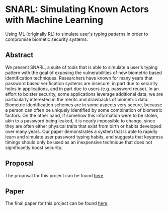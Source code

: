 # SNARL: Simulating Known Actors with Machine Learning

Using ML (originally RL) to simulate user's typing patterns in order to compromise biometic security systems.

## Abstract

We present SNARL, a suite of tools that is able to simulate a user's typing pattern with the goal of exposing the vulnerabilities of new biometric based identification techniques. Researchers have known for many years that password based verification systems are insecure, in part due to security holes in applications, and in part due to users (e.g. password reuse). In an effort to bolster security, some applications leverage additional data; we are particularly interested in the merits and drawbacks of biometric data. Biometric identification schemes are in some aspects very secure, because a person can often be uniquely identified by some combination of biometric factors. On the other hand, if somehow this information were to be stolen, akin to a password being leaked, it is nearly impossible to change, since they are often either physical traits that exist from birth or habits developed over many years. Our paper demonstrates a system that is able to rapidly learn and simulate user password typing habits, and suggests that keypress timings should only be used as an inexpensive technique that does not significantly boost security.

## Proposal

The proposal for this project can be found [here](tex/proposal/proposal.pdf).

## Paper

The final paper for this project can be found [here](tex/paper/paper.pdf).
